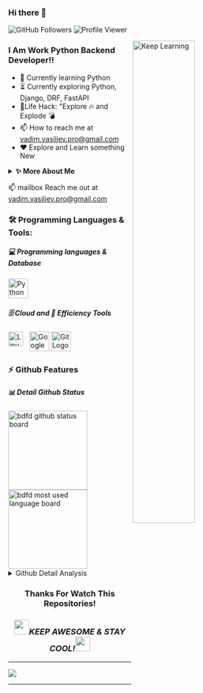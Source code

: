 ### Hi there 👋

<p align="left">
  <img src="https://img.shields.io/github/followers/VeamVeat?label=Follow%20Me&logo=github" alt="GitHub Followers" />
  <img src="https://komarev.com/ghpvc/?username=VeamVeat&label=Profile%20views&color=0e75b6&style=flat" alt="Profile Viewer" />
</p>

<img align="right" width='50%' height='50%' alt="Keep Learning" src="https://cdn.jsdelivr.net/gh/bdfd/Personal_Image_Repo/8.Cool-Animation/Keep_Coding.gif"/>

### I Am  Work  Python Backend Developer!!

- 🔭 Currently learning Python
- ⏳ Currently exploring Python, Django, DRF, FastAPI
- 🎯Life Hack: "Explore 🔥 and Explode 💣
- 📫 How to reach me at vadim.vasiliev.pro@gmail.com
- ❤️ Explore and Learn something New

<details>
  <summary><b>✨ More About Me</b></summary>
  <br/>
I am Vadim Vasilev, python developer
</details>

📫 mailbox Reach me out at vadim.vasiliev.pro@gmail.com

### 🛠️ Programming Languages & Tools:

##### 💻 Programming languages & Database

<p>
  <img height=40 alt="Python Logo" src="https://cdn.jsdelivr.net/gh/bdfd/Personal_Image_Repo/7.Color-Icon/Programming_Language/python.png" />
</p>

##### 🗄️ Cloud and 🧰 Efficiency Tools

<p>
  <img height=40 alt="Google Cloud Logo" src="https://cdn.jsdelivr.net/gh/bdfd/Personal_Image_Repo/7.Color-Icon/Cloud_Tech/gcp.png" />
  <img height=40 alt="Git Logo" src="https://cdn.jsdelivr.net/gh/bdfd/Personal_Image_Repo/7.Color-Icon/Common_Tool/git.png" />
  <img align="left" alt="Linux" width="30px" style="padding-right:10px;" src="https://cdn.jsdelivr.net/gh/devicons/devicon/icons/linux/linux-original.svg" />
</p>

### ⚡ Github Features

##### 📊 Detail Github Status

<div>
    <img height=160 src="https://github-readme-stats.vercel.app/api?username=VeamVeat&show_icons=true&theme=tokyonight" alt="bdfd github status board"  />
    <img height=160 alt="bdfd most used language board" src="https://github-readme-streak-stats.herokuapp.com/?user=VeamVeat&theme=react&border=61dafb&hide_border=true" />
</div>
  
<details>
  <summary> Github Detail Analysis </summary>

[![top-lang](https://github-readme-stats.vercel.app/api/top-langs/username=VeamVeat&title_color=61dafb&text_color=ffffff&icon_color=61dafb&bg_color=20232a&langs_count=8&layout=compact&border_color=61dafb&hide_border=true)](https://github.com/VeamVeat)

[![trophy](https://github-profile-trophy.vercel.app/?username=VeamVeat&theme=nord&column=7)](https://github.com/VeamVeat)

[![contribution-record](https://activity-graph.herokuapp.com/graph?username=VeamVeat&theme=react-dark&bg_color=20232a&hide_border=true)](https://github.com/VeamVeat)
<!--START_SECTION:waka-->

<!--END_SECTION:waka-->

## </details>
  
</div>
<div align="center">
  
### Thanks For Watch This Repositories!
### <img src="https://media.giphy.com/media/WUlplcMpOCEmTGBtBW/giphy.gif" width="30"><i>KEEP AWESOME & STAY COOL!</i><img src="https://media.giphy.com/media/WUlplcMpOCEmTGBtBW/giphy.gif" width="30">

</div>

---
[<img src="https://cdn.jsdelivr.net/gh/bdfd/Personal_Image_Repo/7.Color-Icon/Social_Media_Shields/Gmail.svg" />][gmail]

---

[gmail]: mailto:vadim.vasiliev.pro@gmail.com

